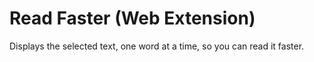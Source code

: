 # Read Faster (Web Extension)

Displays the selected text, one word at a time, so you can read it faster.

